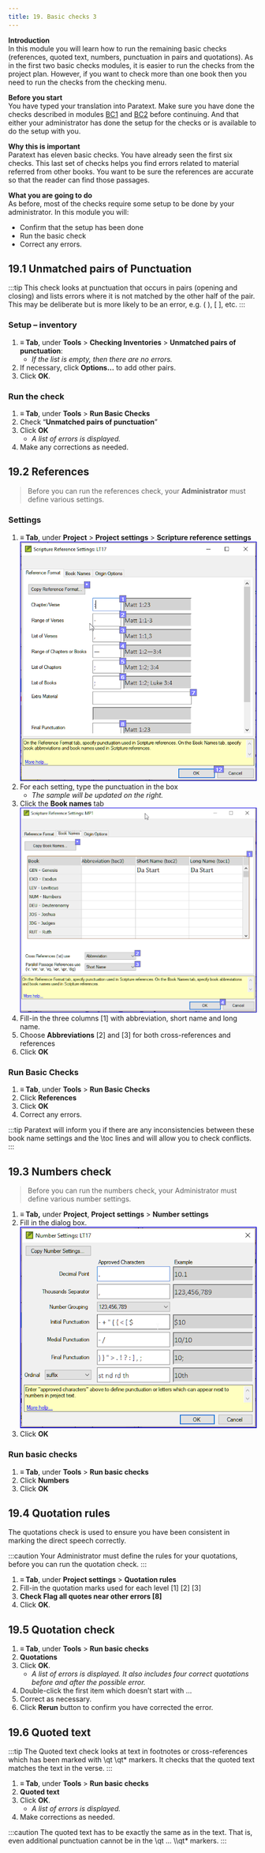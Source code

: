 ```yaml
---
title: 19. Basic checks 3
---
```

**Introduction**  
In this module you will learn how to run the remaining basic checks (references, quoted text, numbers, punctuation in pairs and quotations). As in the first two basic checks modules, it is easier to run the checks from the project plan. However, if you want to check more than one book then you need to run the checks from the checking menu.

**Before you start**  
You have typed your translation into Paratext. Make sure you have done the checks described in modules [BC1](../02-Stage-1/5.BC1.md) and [BC2](../03-Stage-2/12.BC2.md) before continuing. And that either your administrator has done the setup for the checks or is available to do the setup with you.

**Why this is important**  
Paratext has eleven basic checks. You have already seen the first six checks. This last set of checks helps you find errors related to material referred from other books. You want to be sure the references are accurate so that the reader can find those passages.

**What you are going to do**  
As before, most of the checks require some setup to be done by your administrator. In this module you will:

-  Confirm that the setup has been done
-  Run the basic check
-  Correct any errors.

## 19.1 Unmatched pairs of Punctuation
:::tip
This check looks at punctuation that occurs in pairs (opening and closing) and lists errors where it is not matched by the other half of the pair. This may be deliberate but is more likely to be an error, e.g. ( ), [ ], etc.
:::

### Setup – inventory
1.  **≡ Tab**, under **Tools** \> **Checking Inventories** \> **Unmatched pairs of punctuation**:  
    -  *If the list is empty, then there are no errors.*
1.  If necessary, click **Options…** to add other pairs.
1.  Click **OK**.

### Run the check
1.  **≡ Tab**, under **Tools** \> **Run Basic Checks**
1.  Check “**Unmatched pairs of punctuation**”
1.  Click **OK**  
    -  *A list of errors is displayed.*
1.  Make any corrections as needed.

## 19.2 References
> Before you can run the references check, your **Administrator** must define various settings.

#####

### Settings
1.  **≡ Tab**, under **Project** \> **Project settings** \> **Scripture reference settings**  
    ![](../media/3c1285a01332fb29eae740742aa7e93f.png)
2.  For each setting, type the punctuation in the box  
    -  *The sample will be updated on the right.*
3.  Click the **Book names** tab  
    ![](../media/467ba2802d10332431011d3088c21007.png)
4.  Fill-in the three columns [1] with abbreviation, short name and long name.
5.  Choose **Abbreviations** [2] and [3] for both cross-references and references
6.  Click **OK**

### Run Basic Checks
1.  **≡ Tab**, under **Tools** \> **Run Basic Checks**  
3.  Click **References**  
4.  Click **OK**  
5.  Correct any errors.

:::tip
Paratext will inform you if there are any inconsistencies between these book name settings and the \\toc lines and will allow you to check conflicts.
:::
## 19.3 Numbers check
> Before you can run the numbers check, your Administrator must define various number settings.

1.  **≡ Tab,** under **Project**, **Project settings** \> **Number settings**
2.  Fill in the dialog box.  
    ![](../media/4b329d472418ce7ddd29314a741ea75c.png)
3.  Click **OK**

### Run basic checks  
1.  **≡ Tab**, under **Tools** \> **Run basic checks**
2.  Click **Numbers**
3.  Click **OK**

## 19.4 Quotation rules
The quotations check is used to ensure you have been consistent in marking the direct speech correctly.

:::caution
Your Administrator must define the rules for your quotations, before you can run the quotation check.
::: 

1.  **≡ Tab**, under **Project settings** \> **Quotation rules**
2.  Fill-in the quotation marks used for each level [1] [2] [3]
3.  **Check Flag all quotes near other errors [8]**
4.  Click **OK**.

## 19.5 Quotation check
1.  **≡ Tab**, under **Tools** \> **Run basic checks**
1.  **Quotations**
1.  Click **OK**.  
    -  *A list of errors is displayed. It also includes four correct quotations before and after the possible error.*
1.  Double-click the first item which doesn’t start with …
1.  Correct as necessary.
1.  Click **Rerun** button to confirm you have corrected the error.

## 19.6 Quoted text
:::tip
The Quoted text check looks at text in footnotes or cross-references which has been marked with \\qt \\qt\* markers. It checks that the quoted text matches the text in the verse.
:::
1.  **≡ Tab**, under **Tools** \> **Run basic checks**
1.  **Quoted text**
1.  Click **OK**.  
    -  *A list of errors is displayed.*
1.  Make corrections as needed.

:::caution
The quoted text has to be exactly the same as in the text. That is, even additional punctuation cannot be in the \\qt … \\\\qt\* markers.
:::

